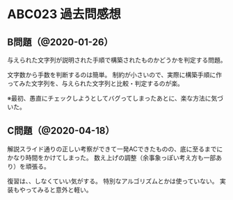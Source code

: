 # ABC023 過去問感想

## B問題（@2020-01-26）

与えられた文字列が説明された手順で構築されたものかどうかを判定する問題。

文字数から手数を判断するのは簡単。
制約が小さいので、実際に構築手順に作ってみた文字列を、与えられた文字列と比較・判定するのが楽。

※最初、愚直にチェックしようとしてバグってしまったあとに、楽な方法に気づいた。

## C問題（@2020-04-18）

解説スライド通りの正しい考察ができて一発ACできたものの、底に至るまでにかなり時間をかけてしまった。
数え上げの調整（余事象っぽい考え方も一部あり）を頑張る。

復習は、、しなくていい気がする。
特別なアルゴリズムとかは使っていない。
実装もやってみると意外と軽い。

